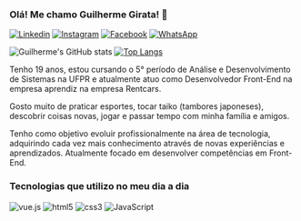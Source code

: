 ### Olá! Me chamo Guilherme Girata! 👋
[![Linkedin](https://img.shields.io/badge/LinkedIn-0077B5?style=for-the-badge&logo=linkedin&logoColor=white)](https://www.linkedin.com/in/guilhermegirata/) [![Instagram](https://img.shields.io/badge/Instagram-E4405F?style=for-the-badge&logo=instagram&logoColor=white)](https://www.instagram.com/guilherme_girata/) [![Facebook](https://img.shields.io/badge/Facebook-1877F2?style=for-the-badge&logo=facebook&logoColor=white)](https://www.facebook.com/guilherme.girata/) [![WhatsApp](https://img.shields.io/badge/WhatsApp-25D366?style=for-the-badge&logo=whatsapp&logoColor=white)](https://whatsa.me/5541996539417)

![Guilherme's GitHub stats](https://github-readme-stats.vercel.app/api?username=GuilhermeGirata&show_icons=true&theme=transparent&line_height=24) [![Top Langs](https://github-readme-stats.vercel.app/api/top-langs/?username=GuilhermeGirata&layout=compact&langs_count=8&theme=transparent)](https://github.com/GuilhermeGirata/github-readme-stats)

Tenho 19 anos, estou cursando o 5° período de Análise e Desenvolvimento de Sistemas na UFPR e atualmente atuo como Desenvolvedor Front-End na empresa aprendiz na empresa Rentcars.

Gosto muito de praticar esportes, tocar taiko (tambores japoneses), descobrir coisas novas, jogar e passar tempo com minha família e amigos.

Tenho como objetivo evoluir profissionalmente na área de tecnologia, adquirindo cada vez mais conhecimento através de novas experiências e aprendizados. Atualmente focado em desenvolver competências em Front-End.

### Tecnologias que utilizo no meu dia a dia

<div style="display: inline_block">
    <img align="center" alt="vue.js" src="https://img.shields.io/badge/Vue.js-35495E?style=for-the-badge&logo=vue.js&logoColor=4FC08D" />
    <img align="center" alt="html5" src="https://img.shields.io/badge/HTML5-E34F26?style=for-the-badge&logo=html5&logoColor=white" />
    <img align="center" alt="css3" src="https://img.shields.io/badge/CSS3-1572B6?style=for-the-badge&logo=css3&logoColor=white" />
    <img align="center" alt="JavaScript" src="https://img.shields.io/badge/JavaScript-F7DF1E?style=for-the-badge&logo=javascript&logoColor=black" />
</div>
